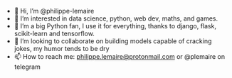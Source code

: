 - 👋 Hi, I’m @philippe-lemaire
- 👀 I’m interested in data science, python, web dev, maths, and games.
- 🌱 I’m a big Python fan, I use it for everything, thanks to django, flask, scikit-learn and tensorflow.
- 💞️ I’m looking to collaborate on building models capable of cracking jokes, my humor tends to be dry
- 📫 How to reach me: philippe.lemaire@protonmail.com or @plemaire on telegram
